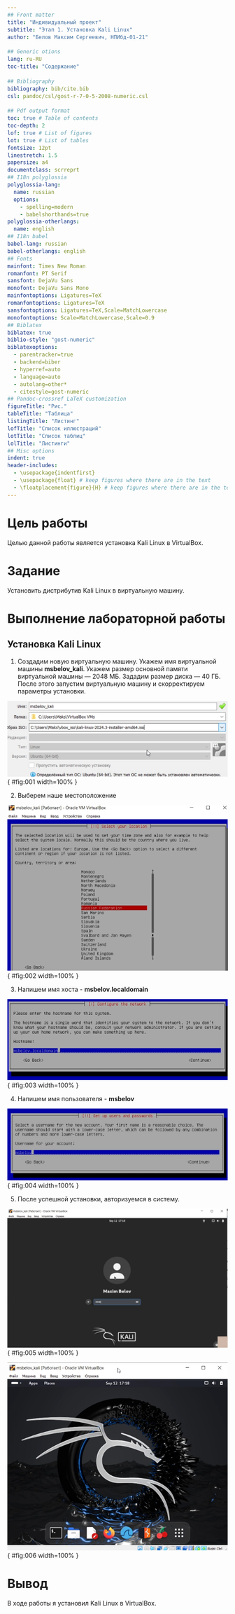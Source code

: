 ```yaml
---
## Front matter
title: "Индивидуальный проект"
subtitle: "Этап 1. Установка Kali Linux"
author: "Белов Максим Сергеевич, НПИбд-01-21"

## Generic otions
lang: ru-RU
toc-title: "Содержание"

## Bibliography
bibliography: bib/cite.bib
csl: pandoc/csl/gost-r-7-0-5-2008-numeric.csl

## Pdf output format
toc: true # Table of contents
toc-depth: 2
lof: true # List of figures
lot: true # List of tables
fontsize: 12pt
linestretch: 1.5
papersize: a4
documentclass: scrreprt
## I18n polyglossia
polyglossia-lang:
  name: russian
  options:
	- spelling=modern
	- babelshorthands=true
polyglossia-otherlangs:
  name: english
## I18n babel
babel-lang: russian
babel-otherlangs: english
## Fonts
mainfont: Times New Roman
romanfont: PT Serif
sansfont: DejaVu Sans
monofont: DejaVu Sans Mono
mainfontoptions: Ligatures=TeX
romanfontoptions: Ligatures=TeX
sansfontoptions: Ligatures=TeX,Scale=MatchLowercase
monofontoptions: Scale=MatchLowercase,Scale=0.9
## Biblatex
biblatex: true
biblio-style: "gost-numeric"
biblatexoptions:
  - parentracker=true
  - backend=biber
  - hyperref=auto
  - language=auto
  - autolang=other*
  - citestyle=gost-numeric
## Pandoc-crossref LaTeX customization
figureTitle: "Рис."
tableTitle: "Таблица"
listingTitle: "Листинг"
lofTitle: "Список иллюстраций"
lotTitle: "Список таблиц"
lolTitle: "Листинги"
## Misc options
indent: true
header-includes:
  - \usepackage{indentfirst}
  - \usepackage{float} # keep figures where there are in the text
  - \floatplacement{figure}{H} # keep figures where there are in the text
---
```


# Цель работы

Целью данной работы является установка Kali Linux в VirtualBox.


# Задание

Установить дистрибутив Kali Linux в виртуальную машину.

# Выполнение лабораторной работы

## Установка Kali Linux

1. Создадим новую виртуальную машину. Укажем имя виртуальной машины **msbelov_kali**. Укажем размер основной памяти виртуальной машины — 2048 МБ. Зададим размер диска — 40 ГБ. После этого запустим виртуальную машину и скорректируем параметры установки.

![Установка Kali](image/1.png){ #fig:001 width=100% }


2. Выберем наше местоположение

![Местоположение](image/2.png){ #fig:002 width=100% }

3. Напишем имя хоста - **msbelov.localdomain**

![Имя хоста](image/3.png){ #fig:003 width=100% }

4. Напишем имя пользователя - **msbelov**

![Имя пользователя](image/4.png){ #fig:004 width=100% }

5. После успешной установки, авторизуемся в систему.

![Заход в систему](image/5.png){ #fig:005 width=100% }


![Kali Linux](image/6.png){ #fig:006 width=100% }


# Вывод

В ходе работы я установил Kali Linux в VirtualBox.
